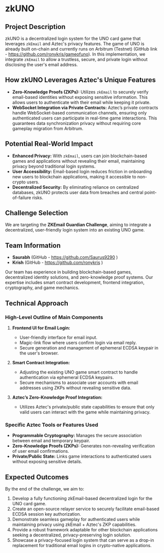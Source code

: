 # zkUNO

## Project Description

zkUNO is a decentralized login system for the UNO card game that leverages `zkEmail` and Aztec's privacy features. The game of UNO is already built on-chain and currently runs on Arbitrum (Testnet) (GitHub link - https://github.com/ronykris/gameofuno). In this implementation, we integrate `zkEmail` to allow a trustless, secure, and private login without disclosing the user's email address.

## How zkUNO Leverages Aztec's Unique Features

- **Zero-Knowledge Proofs (ZKPs):** Utilizes `zkEmail` to securely verify email-based identities without exposing sensitive information. This allows users to authenticate with their email while keeping it private.
- **WebSocket Integration via Private Contracts:** Aztec’s private contracts handle WebSocket-based communication channels, ensuring only authenticated users can participate in real-time game interactions. This guarantees data synchronization privacy without requiring core gameplay migration from Arbitrum.

## Potential Real-World Impact

- **Enhanced Privacy:** With `zkEmail`, users can join blockchain-based games and applications without revealing their email, maintaining privacy beyond traditional login systems.
- **User Accessibility:** Email-based login reduces friction in onboarding new users to blockchain applications, making it accessible to non-crypto users.
- **Decentralized Security:** By eliminating reliance on centralized databases, zkUNO protects user data from breaches and central point-of-failure risks.

## Challenge Selection

We are targeting the **ZKEmail Guardian Challenge**, aiming to integrate a decentralized, user-friendly login system into an existing UNO game.

## Team Information

- **Saurabh** (GitHub - https://github.com/Saurus9290 )
- **Krish** (GitHub - https://github.com/ronykris )

Our team has experience in building blockchain-based games, decentralized identity solutions, and zero-knowledge proof systems. Our expertise includes smart contract development, frontend integration, cryptography, and game mechanics.

## Technical Approach

### High-Level Outline of Main Components

1. **Frontend UI for Email Login:**
   - User-friendly interface for email input.
   - Magic-link flow where users confirm login via email reply.
   - Secure generation and management of ephemeral ECDSA keypair in the user's browser.

2. **Smart Contract Integration:**
   - Adjusting the existing UNO game smart contract to handle authentication via ephemeral ECDSA keypairs.
   - Secure mechanisms to associate user accounts with email addresses using ZKPs without revealing sensitive data.

3. **Aztec’s Zero-Knowledge Proof Integration:**
   - Utilizes Aztec's private/public state capabilities to ensure that only valid users can interact with the game while maintaining privacy.

### Specific Aztec Tools or Features Used

- **Programmable Cryptography:** Manages the secure association between email and temporary keypair.
- **Zero-Knowledge Proofs (ZKPs):** Generates non-revealing verification of user email confirmations.
- **Private/Public State:** Links game interactions to authenticated users without exposing sensitive details.

## Expected Outcomes

By the end of the challenge, we aim to:

1. Develop a fully functioning zkEmail-based decentralized login for the UNO card game.
2. Create an open-source relayer service to securely facilitate email-based ECDSA session key authorization.
3. Demonstrate seamless gameplay for authenticated users while maintaining privacy using zkEmail + Aztec's ZKP capabilities.
4. Provide a robust framework adaptable for other blockchain applications seeking a decentralized, privacy-preserving login solution.
5. Showcase a privacy-focused login system that can serve as a drop-in replacement for traditional email logins in crypto-native applications.



